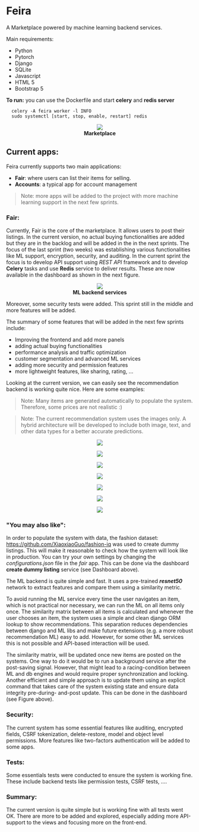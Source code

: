 # Feira

A Marketplace powered by machine learning backend services.

Main requirements:
- Python 
- Pytorch
- Django
- SQLite
- Javascript
- HTML 5
- Bootstrap 5

**To run:** you can use the Dockerfile and start **celery** and **redis server**

```
  celery -A feira worker -l INFO
  sudo systemctl [start, stop, enable, restart] redis
```


<p align="center">
  <img src="images/main.png">
  <br><b> Marketplace </b>
</p>



## Current apps:
Feira currently supports two main applications:
 - **Fair**: where users can list their items for selling. 
 - **Accounts**: a typical app for account management

> Note: more apps will be added to the project with more machine learning support in the next few sprints.

### Fair:
 Currently, Fair is the core of the marketplace. It allows users to post their listings. In the current version, no actual buying functionalities are added but they are in the backlog and will be added in the in the next sprints. The focus of the last sprint (two weeks) was establishing various functionalities like ML support, encryption, security, and auditing. In the current sprint the focus is to develop API support using *REST API* framework and to develop **Celery** tasks and use **Redis** service to deliver results. These are now available in the dashboard as shown in the next figure.

 <p align="center">
  <img src="images/celery_dash.png">
  <br><b> ML backend services </b>
</p>
 
 Moreover, some security tests were added.
 This sprint still in the middle and more features will be added.
 

 The summary of some features that will be added in the next few sprints include:
 - Improving the frontend and add more panels
 - adding actual buying functionalities
 - performance analysis and traffic optimization
 - customer segmentation and advanced ML services
 - adding more security and permission features
 - more lightweight features, like sharing, rating, ...


 Looking at the current version, we can easily see the recommendation backend is working quite nice. Here are some examples:

> Note: Many items are generated automatically to populate the system. Therefore, some prices are not realistic :)


> Note: The current recommendation system uses the images only. A hybrid architecture will be developed to include both image, text, and other data types for a better accurate predictions.

<p align="center">
  <img src="images/recommendations_1.png">
</p>

<p align="center">
  <img src="images/recommendations_2.png">
</p>

<p align="center">
  <img src="images/recommendations_3.png">
</p>
   
<p align="center">
  <img src="images/recommendations_4.png">
</p>

<p align="center">
  <img src="images/recommendations_5.png">
</p>

<p align="center">
  <img src="images/recommendations_6.png">
</p>

<p align="center">
  <img src="images/recommendations_7.png">
</p>


### "You may also like":
In order to populate the system with data, the fashion dataset: https://github.com/XiaoxiaoGuo/fashion-iq was used to create dummy listings. This will make it reasonable to check how the system will look like in production. You can try your own settings by changing the *configurations.json* file in the *fair* app. This can be done via the dashboard **create dummy listing** service (see Dashboard above).

The ML backend is quite simple and fast. It uses a pre-trained ***resnet50*** network to extract features and compare them using a similarity metric.

To avoid running the ML service every time the user navigates an item, which is not practical nor necessary, we can run the ML on all items only once. The similarity matrix between all items is calculated and whenever the user chooses an item, the system uses a simple and clean django ORM lookup to show recommendations. This separation reduces dependencies between django and ML libs and make future extensions (e.g. a more robust recommendation ML) easy to add. However, for some other ML services this is not possible and API-based interaction will be used.

The similarity matrix, will be updated once new items are posted on the systems. One way to do it would be to run a background service after the post-saving signal. However, that might lead to a racing-condition between ML and db engines and would require proper synchronization and locking. Another efficient and simple approach is to update them using an explicit command that takes care of the system existing state and ensure data integrity pre-during- and-post update. This can be done in the dashboard (see Figure above).

### Security:
The current system has some essential features like auditing, encrypted fields, CSRF tokenization, delete-restore, model and object level permissions. More features like two-factors authentication will be added to some apps.


### Tests:
Some essentials tests were conducted to ensure the system is working fine. These include backend tests like permission tests, CSRF tests, ....


### Summary:
The current version is quite simple but is working fine with all tests went OK. There are more to be added and explored, especially adding more API-support to the views and focusing more on the front-end. 